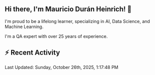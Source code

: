 ## Hi there, I'm Mauricio Durán Heinrich! 👋

I'm proud to be a lifelong learner, specializing in AI, Data Science, and Machine Learning.

I'm a QA expert with over 25 years of experience.

## :zap: Recent Activity
<!--RECENT_ACTIVITY:start-->
<!--RECENT_ACTIVITY:end-->

<!--RECENT_ACTIVITY:last_update-->
Last Updated: Sunday, October 26th, 2025, 1:17:48 PM
<!--RECENT_ACTIVITY:last_update_end-->
